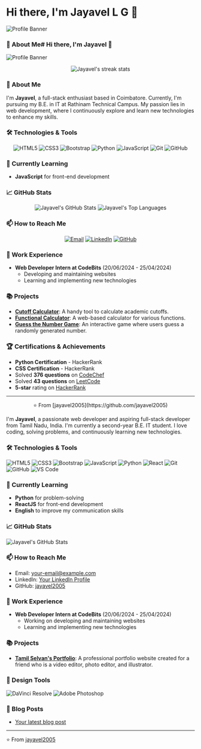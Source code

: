 # Hi there, I'm Jayavel L G 👋

![Profile Banner](https://example.com/your-banner-image.jpg)

### 🚀 About Me# Hi there, I'm Jayavel 👋

![Profile Banner](https://example.com/your-banner-image.jpg)

<p align="center">
  <img src="https://github-readme-streak-stats.herokuapp.com/?user=jayavel2005&theme=radical&hide_border=true" alt="Jayavel's streak stats" />
</p>

### 🚀 About Me

I'm **Jayavel**, a full-stack enthusiast based in Coimbatore. Currently, I'm pursuing my B.E. in IT at Rathinam Technical Campus. My passion lies in web development, where I continuously explore and learn new technologies to enhance my skills.

### 🛠️ Technologies & Tools

<p align="center">
  <img src="https://img.shields.io/badge/-HTML5-E34F26?logo=html5&logoColor=fff&style=for-the-badge" alt="HTML5" />
  <img src="https://img.shields.io/badge/-CSS3-1572B6?logo=css3&logoColor=fff&style=for-the-badge" alt="CSS3" />
  <img src="https://img.shields.io/badge/-Bootstrap-563D7C?logo=bootstrap&logoColor=fff&style=for-the-badge" alt="Bootstrap" />
  <img src="https://img.shields.io/badge/-Python-3776AB?logo=python&logoColor=fff&style=for-the-badge" alt="Python" />
  <img src="https://img.shields.io/badge/-JavaScript-F7DF1E?logo=javascript&logoColor=000&style=for-the-badge" alt="JavaScript" />
  <img src="https://img.shields.io/badge/-Git-F05032?logo=git&logoColor=fff&style=for-the-badge" alt="Git" />
  <img src="https://img.shields.io/badge/-GitHub-181717?logo=github&logoColor=fff&style=for-the-badge" alt="GitHub" />
</p>

### 🌱 Currently Learning

- **JavaScript** for front-end development

### 📈 GitHub Stats

<p align="center">
  <img src="https://github-readme-stats.vercel.app/api?username=jayavel2005&show_icons=true&theme=radical&hide_border=true" alt="Jayavel's GitHub Stats" />
  <img src="https://github-readme-stats.vercel.app/api/top-langs/?username=jayavel2005&layout=compact&theme=radical&hide_border=true" alt="Jayavel's Top Languages" />
</p>

### 📫 How to Reach Me

<p align="center">
  <a href="mailto:your-email@example.com"><img src="https://img.shields.io/badge/-Email-D14836?logo=gmail&logoColor=fff&style=for-the-badge" alt="Email" /></a>
  <a href="https://www.linkedin.com/in/l-g-jayavel-464943293"><img src="https://img.shields.io/badge/-LinkedIn-0077B5?logo=linkedin&logoColor=fff&style=for-the-badge" alt="LinkedIn" /></a>
  <a href="https://github.com/jayavel2005"><img src="https://img.shields.io/badge/-GitHub-181717?logo=github&logoColor=fff&style=for-the-badge" alt="GitHub" /></a>
</p>

### 💼 Work Experience

- **Web Developer Intern at CodeBits** (20/06/2024 - 25/04/2024)
  - Developing and maintaining websites
  - Learning and implementing new technologies

### 📚 Projects

- [**Cutoff Calculator**](#): A handy tool to calculate academic cutoffs.
- [**Functional Calculator**](#): A web-based calculator for various functions.
- [**Guess the Number Game**](#): An interactive game where users guess a randomly generated number.

### 🏆 Certifications & Achievements

- **Python Certification** - HackerRank
- **CSS Certification** - HackerRank
- Solved **376 questions** on [CodeChef](https://www.codechef.com/users/your-profile)
- Solved **43 questions** on [LeetCode](https://leetcode.com/your-profile)
- **5-star** rating on [HackerRank](https://www.hackerrank.com/your-profile)

---

<p align="center">⭐️ From [jayavel2005](https://github.com/jayavel2005)</p>


I'm **Jayavel**, a passionate web developer and aspiring full-stack developer from Tamil Nadu, India. I'm currently a second-year B.E. IT student. I love coding, solving problems, and continuously learning new technologies.

### 🛠️ Technologies & Tools

![HTML5](https://img.shields.io/badge/-HTML5-E34F26?logo=html5&logoColor=fff&style=flat)
![CSS3](https://img.shields.io/badge/-CSS3-1572B6?logo=css3&logoColor=fff&style=flat)
![Bootstrap](https://img.shields.io/badge/-Bootstrap-563D7C?logo=bootstrap&logoColor=fff&style=flat)
![JavaScript](https://img.shields.io/badge/-JavaScript-F7DF1E?logo=javascript&logoColor=000&style=flat)
![Python](https://img.shields.io/badge/-Python-3776AB?logo=python&logoColor=fff&style=flat)
![React](https://img.shields.io/badge/-React-61DAFB?logo=react&logoColor=000&style=flat)
![Git](https://img.shields.io/badge/-Git-F05032?logo=git&logoColor=fff&style=flat)
![GitHub](https://img.shields.io/badge/-GitHub-181717?logo=github&logoColor=fff&style=flat)
![VS Code](https://img.shields.io/badge/-VS%20Code-007ACC?logo=visual-studio-code&logoColor=fff&style=flat)

### 🌱 Currently Learning

- **Python** for problem-solving
- **ReactJS** for front-end development
- **English** to improve my communication skills

### 📈 GitHub Stats

![Jayavel's GitHub Stats](https://github-readme-stats.vercel.app/api?username=jayavel2005&show_icons=true&theme=radical)

### 📫 How to Reach Me

- Email: [your-email@example.com](mailto:your-email@example.com)
- LinkedIn: [Your LinkedIn Profile](https://www.linkedin.com/in/your-profile/)
- GitHub: [jayavel2005](https://github.com/jayavel2005)

### 💼 Work Experience

- **Web Developer Intern at CodeBits** (20/06/2024 - 25/04/2024)
  - Working on developing and maintaining websites
  - Learning and implementing new technologies

### 📚 Projects

- [**Tamil Selvan's Portfolio**](https://jayavel2005.github.io/TAMIL-SELVAN-PORTFOLIO/): A professional portfolio website created for a friend who is a video editor, photo editor, and illustrator.

### 🎨 Design Tools

![DaVinci Resolve](https://img.shields.io/badge/-DaVinci%20Resolve-FF69B4?logo=davinci-resolve&logoColor=fff&style=flat)
![Adobe Photoshop](https://img.shields.io/badge/-Adobe%20Photoshop-31A8FF?logo=adobe-photoshop&logoColor=fff&style=flat)

### 📝 Blog Posts

<!-- BLOG-POST-LIST:START -->
- [Your latest blog post](https://yourblog.com/post)
<!-- BLOG-POST-LIST:END -->

---

⭐️ From [jayavel2005](https://github.com/jayavel2005)
